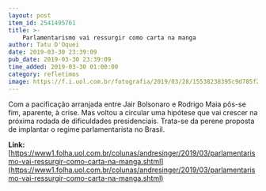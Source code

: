 ```yaml
---
layout: post
item_id: 2541495761
title: >-
    Parlamentarismo vai ressurgir como carta na manga
author: Tatu D'Oquei
date: 2019-03-30 23:39:09
pub_date: 2019-03-30 23:39:09
time_added: 2019-03-30 01:00:00
category: refletimos
image: https://f.i.uol.com.br/fotografia/2019/03/28/15538238395c9d785f2d4ae_1553823839_3x2_xl.jpg
---
```


Com a pacificação arranjada entre Jair Bolsonaro e Rodrigo Maia pôs-se fim, aparente, à crise. Mas voltou a circular uma hipótese que vai crescer na próxima rodada de dificuldades presidenciais. Trata-se da perene proposta de implantar o regime parlamentarista no Brasil.

**Link:** [https://www1.folha.uol.com.br/colunas/andresinger/2019/03/parlamentarismo-vai-ressurgir-como-carta-na-manga.shtml](https://www1.folha.uol.com.br/colunas/andresinger/2019/03/parlamentarismo-vai-ressurgir-como-carta-na-manga.shtml)


